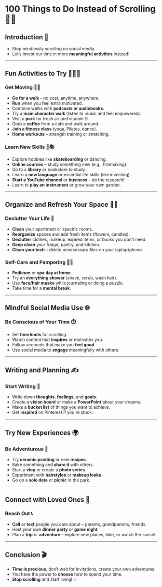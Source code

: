 # 100 Things to Do Instead of Scrolling 📱🚫

## Introduction 🌟
- Stop mindlessly scrolling on social media.
- Let’s invest our time in more **meaningful activities** instead! 

---

## Fun Activities to Try 🚶‍♀️🎨

### **Get Moving** 🏃‍♂️
- **Go for a walk** – no cost, anytime, anywhere.
- **Run** when you feel extra motivated.
- Combine walks with **podcasts or audiobooks**.
- Try a **main character walk** (listen to music and feel empowered).
- Visit a **park** for fresh air and vitamin D.
- Grab a **coffee** from a cafe and walk around.
- **Join a fitness class** (yoga, Pilates, dance).
- **Home workouts** – strength training or stretching.

### **Learn New Skills** 🎸📚
- Explore hobbies like **skateboarding** or dancing.
- **Online courses** – study something new (e.g., filmmaking).
- Go to a **library** or bookstore to study.
- Learn a **new language** or essential life skills (like investing).
- **Start a YouTube channel** or **business** – do the research!
- Learn to **play an instrument** or grow your own garden.

---

## Organize and Refresh Your Space 🧹🌸

### **Declutter Your Life** 🧼
- **Clean** your apartment or specific rooms.
- **Reorganize** spaces and add fresh items (flowers, candles).
- **Declutter** clothes, makeup, expired items, or books you don’t need.
- **Deep clean** your fridge, pantry, and kitchen.
- **Clean your tech** – delete unnecessary files on your laptop/phone.

### **Self-Care and Pampering** 💆‍♀️
- **Pedicure** or **spa day at home**.
- Try an **everything shower** (shave, scrub, wash hair).
- Use **face/hair masks** while journaling or doing a puzzle.
- Take time for a **mental break**.

---

## Mindful Social Media Use 🌐

### **Be Conscious of Your Time** ⏱️
- Set **time limits** for scrolling.
- Watch content that **inspires** or motivates you.
- Follow accounts that make you **feel good**.
- Use social media to **engage** meaningfully with others.

---

## Writing and Planning ✍️

### **Start Writing** 📖
- Write down **thoughts**, **feelings**, and **goals**.
- Create a **vision board** or make a **PowerPoint** about your dreams.
- Make a **bucket list** of things you want to achieve.
- Get **inspired** on Pinterest if you're stuck.

---

## Try New Experiences 🌍

### **Be Adventurous** 🌄
- Try **ceramic painting** or new **recipes**.
- Bake something and **share it** with others.
- Start a **vlog** or create a **photo series**.
- Experiment with **hairstyles** or **makeup looks**.
- Go on a **solo date** or **picnic** in the park.

---

## Connect with Loved Ones 💖

### **Reach Out** 📞
- **Call** or **text** people you care about – parents, grandparents, friends.
- Host your own **dinner party** or **game night**.
- Plan a **trip** or **adventure** – explore new places, hike, or watch the sunset.

---

## Conclusion 🎬

- **Time is precious**, don’t wait for invitations, create your own adventures.
- You have the power to **choose** how to spend your time.
- **Stop scrolling** and start living! ✨
